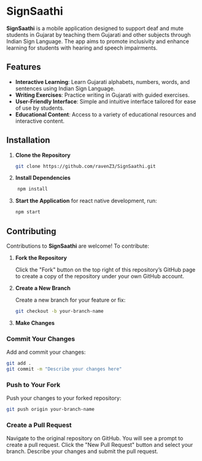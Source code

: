 # SignSaathi

**SignSaathi** is a mobile application designed to support deaf and mute students in Gujarat by teaching them Gujarati and other subjects through Indian Sign Language. The app aims to promote inclusivity and enhance learning for students with hearing and speech impairments.

## Features

- **Interactive Learning**: Learn Gujarati alphabets, numbers, words, and sentences using Indian Sign Language.
- **Writing Exercises**: Practice writing in Gujarati with guided exercises.
- **User-Friendly Interface**: Simple and intuitive interface tailored for ease of use by students.
- **Educational Content**: Access to a variety of educational resources and interactive content.

## Installation

1. **Clone the Repository**

   ```bash
   git clone https://github.com/ravenZ3/SignSaathi.git
   ```
2. **Install Dependencies**
```bash
    npm install
```
3. **Start the Application**
   for react native development, run:
   ```bash
   npm start
   ```
## Contributing

Contributions to **SignSaathi** are welcome! To contribute:

1. **Fork the Repository**

   Click the "Fork" button on the top right of this repository’s GitHub page to create a copy of the repository under your own GitHub account.

2. **Create a New Branch**

   Create a new branch for your feature or fix:

   ```bash
   git checkout -b your-branch-name
    ```
3. **Make Changes**
### Commit Your Changes

Add and commit your changes:

```bash
git add .
git commit -m "Describe your changes here"
```
### Push to Your Fork

Push your changes to your forked repository:

```bash
git push origin your-branch-name
```
### Create a Pull Request

Navigate to the original repository on GitHub. You will see a prompt to create a pull request. Click the "New Pull Request" button and select your branch. Describe your changes and submit the pull request.
